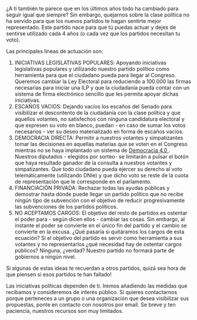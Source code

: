¿A ti también te parece que en los últimos años todo ha cambiado para seguir igual que siempre? Sin embargo, quejarnos sobre la clase política no ha servido para que los nuevos partidos te hagan sentirte mejor representado. Este partido nace para que tú puedas actuar y dejes de sentirse utilizado cada 4 años (o cada vez que los partidos necesitan tu voto).

Las principales líneas de actuación son:

1.	INICIATIVAS LEGISLATIVAS POPULARES: Apoyando iniciativas legislativas populares y utilizando nuestro partido político como herramienta para que el ciudadano pueda para llegar al Congreso. Queremos cambiar la Ley Electoral para reduciendo a 100.000 las firmas necesarias para iniciar una ILP y que la ciudadanía pueda contar con un sistema de firma electrónico sencillo que les permita apoyar dichas iniciativas.
2.	ESCAÑOS VACIOS: Dejando vacíos los escaños del Senado para visibilizar el descontento de la ciudadanía con la clase política y que aquellos votantes, no satisfechos con ninguna candidatura electoral y que expresen su voto en blanco, puedan - en caso de sumar los votos necesarios - ver su deseo materializado en forma de escaños vacíos.
3.	DEMOCRACIA DIRECTA: Permitir a nuestros votantes y simpatizantes tomar las decisiones en aquellas materias que se voten en el Congreso mientras no se haya implantado un sistema de [Democracia 4.0 ](https://15mpedia.org/wiki/Democracia_4.0). Nuestros diputados - elegidos por sorteo- se limitarán a pulsar el botón que haya resultado ganador de la consulta a nuestros votantes y simpatizantes. Que todo ciudadano pueda ejercer su derecho al voto telemáticamente (utilizando DNIe) y que dicho voto se reste de la cuota de representación que le corresponde en el parlamento.
4.	FINANCIACIÓN PRIVADA: Rechazar todas las ayudas públicas y demostrar hasta dónde puede llegar un partido político que no recibe ningún tipo de subvención con el objetivo de reducir progresivamente las subvenciones de los partidos políticos.
5.  NO ACEPTAMOS CARGOS: El objetivo del resto de partidos es ostentar el poder para - según dicen ellos - cambiar las cosas. Sin embargo, al instante el poder se convierte en el único fin del partido y el cambio se convierte en la excusa. ¿Qué pasaría si quitáramos los cargos de esta ecuación? Si el objetivo del partido es servir como  herramienta a sus votantes y no representarlos ¿qué necesidad hay de ostentar cargos públicos? Ninguna, ¿verdad? Nuestro partido no formará parte de gobiernos a ningún nivel.

Si algunas de estas ideas te recuerdan a otros partidos, quizá sea hora de que piensen si esos partidos te han fallado!

Las iniciativas políticas dependen de ti. Iremos añadiendo las medidas que recibamos y consideremos de interés público. Si quieres contactarnos porque perteneces a un grupo o una organización que desea visibilizar sus propuestas, ponte en contacto con nosotros por email. Se breve y ten paciencia, nuestros recursos son muy limitados.
